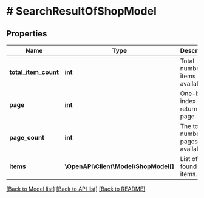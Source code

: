 # # SearchResultOfShopModel

## Properties

Name | Type | Description | Notes
------------ | ------------- | ------------- | -------------
**total_item_count** | **int** | Total number of items available. | [optional] [readonly]
**page** | **int** | One-based index of the returned page. | [optional] [readonly]
**page_count** | **int** | The total number of pages available. | [optional] [readonly]
**items** | [**\OpenAPI\Client\Model\ShopModel[]**](ShopModel.md) | List of found items. | [optional] [readonly]

[[Back to Model list]](../../README.md#models) [[Back to API list]](../../README.md#endpoints) [[Back to README]](../../README.md)
